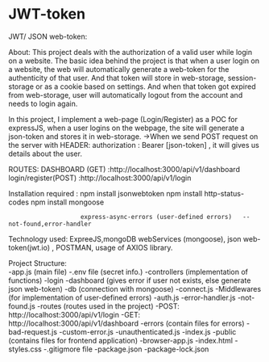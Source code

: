 # JWT-token
JWT/ JSON web-token:

About: This project deals with the authorization of a valid user while login on a website. The basic idea behind the project is that when a user login on a website, the web will automatically generate a web-token for the authenticity of that user. And that token will store in web-storage, session-storage or as a cookie based on settings. And when that token got expired from web-storage, user will automatically logout from the account and needs to login again.

In this project, I implement a web-page (Login/Register) as a POC for expressJS, when a user logins on the webpage, the site will generate a json-token and stores it in web-storage.
->When we send POST request on the server with HEADER: authorization : Bearer [json-token] , it will gives us details about the user.

ROUTES: DASHBOARD (GET) :http://localhost:3000/api/v1/dashboard
        login/register(POST) :http://localhost:3000/api/v1/login

Installation required : npm install jsonwebtoken 
                        npm install http-status-codes
                        npm install mongoose

                        express-async-errors (user-defined errors)   --not-found,error-handler
                        
Technology used: ExpreeJS,mongoDB webServices (mongoose), json web-token(jwt.io) , POSTMAN, usage of AXIOS library.  

Project Structure:  
    -app.js  (main file)
    -.env file (secret info.)
    -controllers (implementation of functions)
        -login
        -dashboard (gives error if user not exists, else generate json web-token)
    -db (connection with mongoose)
        -connect.js
    -Middlewares (for implementation of user-defined errors)
        -auth.js
        -error-handler.js
        -not-found.js
    -routes (routes used in the project)
        -POST: http://localhost:3000/api/v1/login
        -GET:  http://localhost:3000/api/v1/dashboard
    -errors (contain files for errors)
        -bad-request.js
        -custom-error.js
        -unauthenticated.js
        -index.js
    -public (contains files for frontend application)
        -browser-app.js
        -index.html
        -styles.css
    -.gitigmore file
    -package.json
    -package-lock.json
